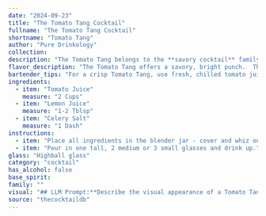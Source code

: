 ```yaml
---
date: "2024-09-23"
title: "The Tomato Tang Cocktail"
fullname: "The Tomato Tang Cocktail"
shortname: "Tomato Tang"
author: "Pure Drinkology"
collection:
description: "The Tomato Tang belongs to the **savory cocktail** family, a category that emerged in the early 20th century. Its simplicity suggests an American origin, likely born during the Prohibition era, when resourceful bartenders experimented with readily available ingredients. "
flavor_description: "The Tomato Tang offers a savory, bright punch.  The tomato juice provides a rich, earthy base, while the lemon juice adds a sharp, citrusy tang.  Celery salt adds a subtle, herbaceous depth, balancing the sweetness of the tomato with a refreshing, salty note.  It's a unique and invigorating cocktail, perfect for a warm day. "
bartender_tips: "For a crisp Tomato Tang, use fresh, chilled tomato juice and a good quality celery salt.  The ratio of tomato to lemon juice is key: start with a 4:1 ratio and adjust to taste.  Shake vigorously with ice to chill and dilute the drink.  Rim the glass with celery salt for a savory touch.  Garnish with a celery stalk or a sprig of fresh basil. "
ingredients:
  - item: "Tomato Juice"
    measure: "2 Cups"
  - item: "Lemon Juice"
    measure: "1-2 Tblsp"
  - item: "Celery Salt"
    measure: "1 Dash"
instructions:
  - item: "Place all ingredients in the blender jar - cover and whiz on medium speed until well blended."
  - item: "Pour in one tall, 2 medium or 3 small glasses and drink up."
glass: "Highball glass"
category: "cocktail"
has_alcohol: false
base_spirit:
family: ""
visual: "## LLM Prompt:**Describe the visual appearance of a Tomato Tang cocktail, made with tomato juice, lemon juice, and celery salt. Consider the following:*** **Color:** What is the overall color of the drink? Is it a vibrant red, a deep orange, or something in between? Are there any variations in color, like streaks or layers?* **Clarity:** Is the drink clear or cloudy? Does it have any particles suspended in it, like pulp from the tomato juice?* **Texture:** Is the drink thick or thin? Are there any visible bubbles or foam? * **Garnish:**  While not part of the recipe, imagine a garnish that would complement the drink visually. What kind of garnish could you use, and how would it look in the glass?* **Glassware:** What kind of glass would you serve this cocktail in? Does the glass affect the visual appearance of the drink?**Please provide a descriptive paragraph that captures the visual appeal of the Tomato Tang cocktail.** "
source: "thecocktaildb"
---
```


